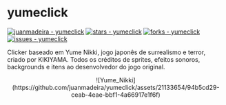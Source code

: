 # yumeclick
[![juanmadeira - yumeclick](https://img.shields.io/static/v1?label=juanmadeira&message=yumeclick&color=blue&logo=github)](https://github.com/juanmadeira/yumeclick "Go to GitHub repo")
[![stars - yumeclick](https://img.shields.io/github/stars/juanmadeira/yumeclick?style=social)](https://github.com/juanmadeira/yumeclick)
[![forks - yumeclick](https://img.shields.io/github/forks/juanmadeira/yumeclick?style=social)](https://github.com/juanmadeira/yumeclick)
[![issues - yumeclick](https://img.shields.io/github/issues/juanmadeira/yumeclick)](https://github.com/juanmadeira/yumeclick/issues)

Clicker baseado em Yume Nikki, jogo japonês de surrealismo e terror, criado por KIKIYAMA. Todos os créditos de sprites, efeitos sonoros, backgrounds e itens ao desenvolvedor do jogo original.

<div align="center">
    ![Yume_Nikki](https://github.com/juanmadeira/yumeclick/assets/21133654/94b5cd29-ceab-4eae-bbf1-4a66917e1f6f)
</div>
